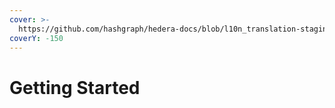 ```yaml
---
cover: >-
  https://github.com/hashgraph/hedera-docs/blob/l10n_translation-staging/zh-CN/zh/.gitbook/assets/Hero-Desktop-EnterpriseApplications_2022-12-08-192047_ivzd.webp
coverY: -150
---
```


# Getting Started


